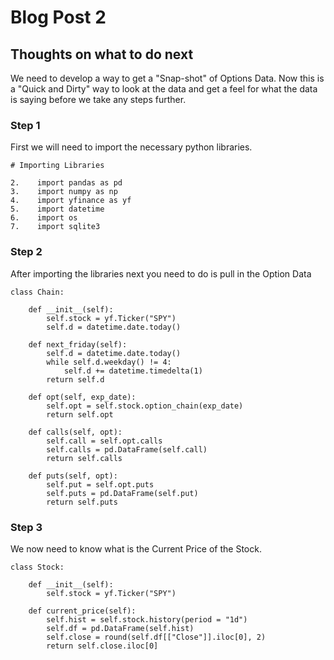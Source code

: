 # Blog Post 2

## Thoughts on what to do next

We need to develop a way to get a "Snap-shot" of Options Data. Now this is a "Quick and Dirty" way to look at the data and get a feel for what the data is saying before we take any steps further.

### Step 1

First we will need to import the necessary python libraries.

    # Importing Libraries
    
    2.    import pandas as pd
    3.    import numpy as np
    4.    import yfinance as yf
    5.    import datetime
    6.    import os
    7.    import sqlite3

### Step 2

After importing the libraries next you need to do is pull in the Option Data
    
    class Chain:

        def __init__(self):
            self.stock = yf.Ticker("SPY")
            self.d = datetime.date.today()

        def next_friday(self):
            self.d = datetime.date.today()
            while self.d.weekday() != 4:
                self.d += datetime.timedelta(1)
            return self.d

        def opt(self, exp_date):
            self.opt = self.stock.option_chain(exp_date)
            return self.opt

        def calls(self, opt):
            self.call = self.opt.calls
            self.calls = pd.DataFrame(self.call)
            return self.calls

        def puts(self, opt):
            self.put = self.opt.puts
            self.puts = pd.DataFrame(self.put)
            return self.puts
            
 ### Step 3
 
 We now need to know what is the Current Price of the Stock.

    class Stock:

        def __init__(self):
            self.stock = yf.Ticker("SPY")

        def current_price(self):
            self.hist = self.stock.history(period = "1d")
            self.df = pd.DataFrame(self.hist)
            self.close = round(self.df[["Close"]].iloc[0], 2)
            return self.close.iloc[0]
